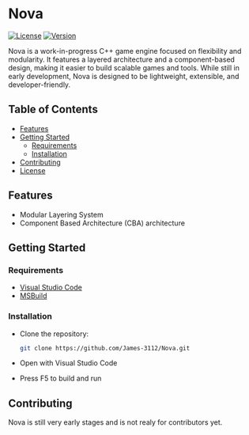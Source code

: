 # Nova

[![License](https://img.shields.io/badge/License-GPL_3.0-blue.svg)](LICENSE)
[![Version](https://img.shields.io/badge/Version-Unreleased-brightgreen.svg)](#)

Nova is a work-in-progress C++ game engine focused on flexibility and modularity. It features a layered architecture and a component-based design, making it easier to build scalable games and tools. While still in early development, Nova is designed to be lightweight, extensible, and developer-friendly.


## Table of Contents
- [Features](#features)
- [Getting Started](#getting-started)
  - [Requirements](#requirements)
  - [Installation](#installation)
- [Contributing](#contributing)
- [License](LICENSE)


## Features
- Modular Layering System
- Component Based Architecture (CBA) architecture


## Getting Started
### Requirements
- [Visual Studio Code](https://code.visualstudio.com/)
- [MSBuild](https://visualstudio.microsoft.com/visual-cpp-build-tools/)

### Installation
- Clone the repository:

    ```bash
    git clone https://github.com/James-3112/Nova.git
    ```
- Open with Visual Studio Code
- Press F5 to build and run


## Contributing
Nova is still very early stages and is not realy for contributors yet.
